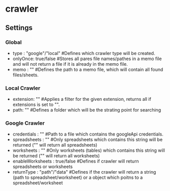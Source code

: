 # crawler

## Settings

### Global
- type : "google"/"local" #Defines which crawler type will be created.
- onlyOnce: true/false #Stores all pares file names/pathes in a memo file and will not return a file if it is already in the memo file.
- memo : "" #Defines the path to a memo file, which will contain all found files/sheets. 

### Local Crawler
- extension: "" #Applies a filter for the given extension, returns all if extensions is set to "".
- path: "" #Defines a folder which will be the strating point for searching

### Google Crawler
- credentials : "" #Path to a file which contains the googleApi credentials.
- spreadsheets : "" #Only spreadsheets which contains this string will be returned ("" will return all spreadsheets)
- worksheets : "" #Only worksheets (tables) which contains this string will be returned ("" will return all worksheets) 
- enableWorksheets : true/false #Defines if crawler will return spreadsheets or worksheets
- returnType : "path"/"data" #Defines if the crawler will return a string (path to spreadsheet/worksheet) or a object which poitns to a spreadsheet/worksheet
